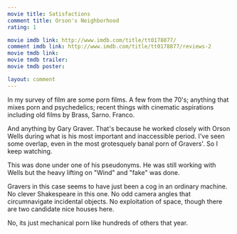 ```yaml
---
movie title: Satisfactions
comment title: Orson's Neighborhood
rating: 1

movie imdb link: http://www.imdb.com/title/tt0178877/
comment imdb link: http://www.imdb.com/title/tt0178877/reviews-2
movie tmdb link: 
movie tmdb trailer: 
movie tmdb poster: 

layout: comment
---
```


In my survey of film are some porn films. A few from the 70's; anything that mixes porn and psychedelics; recent things with cinematic aspirations including old films by Brass, Sarno. Franco.

And anything by Gary Graver. That's because he worked closely with Orson Wells during what is his most important and inaccessible period. I've seen some overlap, even in the most grotesquely banal porn of Gravers'. So I keep watching.

This was done under one of his pseudonyms. He was still working with Wells but the heavy lifting on "Wind" and "fake" was done.

Gravers in this case seems to have just been a cog in an ordinary machine. No clever Shakespeare in this one. No odd camera angles that circumnavigate incidental objects. No exploitation of space, though there are two candidate nice houses here.

No, its just mechanical porn like hundreds of others that year.